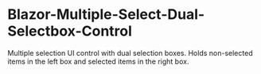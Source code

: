 # Blazor-Multiple-Select-Dual-Selectbox-Control
Multiple selection UI control with dual selection boxes. Holds non-selected items in the left box and selected items in the right box.
